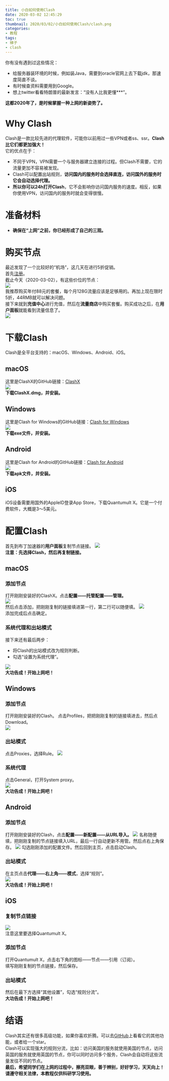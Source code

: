 ```yaml
---
title: 小白如何使用Clash
date: 2020-03-02 12:45:29
toc: true
thumbnail: 2020/03/02/小白如何使用Clash/clash.png
categories:
- 教程
tags:
- 梯子
- clash
---
```

你有没有遇到过这些情况：  
+ 给服务器装环境的时候，例如装Java，需要到oracle官网上去下载jdk，那速度简直不谈。  
+ 有时候查资料需要用到Google。  
+ 想上twitter看看特朗普的最新发言：“没有人比我更懂***”。 

**这都2020年了，是时候掌握一种上网的新姿势了。**  
<!--more-->
# Why Clash
Clash是一款比较先进的代理软件，可能你以前用过一些VPN或者ss、ssr。**Clash比它们都更加强大！**  
它的优点在于：
* 不同于VPN，VPN需要一个与服务器建立连接的过程。但Clash不需要，它的流量更加不容易被发现。
* Clash可以配置出站规则，**访问国内的服务时会选择直连，访问国外的服务时它会自动选择代理。**
* **所以你可以24h打开Clash**，它不会影响你访问国内服务的速度。相反，如果你使用VPN，访问国内的服务时就会变得很慢。

# 准备材料
* **确保在“上网”之前，你已经形成了自己的三观。**  

# 购买节点
最近发现了一个比较好的“机场”，这几天在进行5折促销。  
首先[注册](https://xn--mesr8b36x.net/#/register?code=7GrKYnCn)。  
截止今天（2020-03-02），有这些价位的节点：  
![](流量商店.png)  
我推荐购买年付88元的套餐，每个月128G流量应该是足够用的。再加上现在限时5折，44RMB就可以解决问题。  
接下来就到**充值中心**进行充值，然后在**流量商店**中购买套餐。购买成功之后，在**用户面板**就能看到流量信息了。  
![](流量信息.png)  
# 下载Clash
Clash是全平台支持的：macOS、Windows、Android、iOS。
## macOS
这里是ClashX的GitHub链接：[ClashX](https://github.com/yichengchen/clashX/releases)  
![](clashx.png)  
**下载ClashX.dmg，并安装。**
## Windows
这里是Clash for Windows的GitHub链接：[Clash for Windows](https://github.com/Fndroid/clash_for_windows_pkg/releases)  
![](clashforwin.png)  
**下载exe文件，并安装。**
## Android
这里是Clash for Android的GitHub链接：[Clash for Android](https://github.com/Kr328/ClashForAndroid/releases)  
![](clashforandroid.png)  
**下载apk文件，并安装。**  
## iOS
iOS设备需要用国外的AppleID登录App Store，下载Quantumult X。它是一个付费软件，大概是3～5美元。
# 配置Clash
首先到布丁加速器的**用户面板**复制节点链接。
![](节点链接.png)  
**注意：先选择Clash，然后再复制链接。**
## macOS
### 添加节点
打开刚刚安装好的ClashX。点击**配置——托管配置——管理。**  
![](mac配置1.png)  
然后点击添加，把刚刚复制的链接填进第一行，第二行可以随便填。
![](mac配置2.png)  
添加完成后点击确定。  
### 系统代理和出站模式
接下来还有最后两步：
* 将Clash的出站模式改为规则判断。  
* 勾选“设置为系统代理”。  

![](mac配置3.png)  
**大功告成！开始上网吧！**
## Windows
### 添加节点
打开刚刚安装好的Clash。
点击Profiles，把把刚刚复制的链接填进去，然后点Download。  
![](win配置1.png)  
### 出站模式
点击Proxies，选择Rule。
![](win配置2.png)  
### 系统代理
点击General，打开System proxy。  
![](win配置3.png)  
**大功告成！开始上网吧！**
## Android
### 添加节点
打开刚刚安装好的Clash，点击**配置——新配置——从URL导入。**
![](安卓配置1.png)
名称随便填，把刚刚复制的节点链接填入URL，最后一行自动更新不用管。然后点右上角保存。
![](安卓配置2.png)
勾选刚刚添加的配置文件。然后回到主页，点击启动Clash。  
### 出站模式
在主页点击**代理——右上角——模式**，选择“规则”。  
![](安卓配置3.png)  
**大功告成！开始上网吧！**  
## iOS
### 复制节点链接
![](iOS配置1.png)  
注意这里要选择Quantumult X。  
### 添加节点
打开Quantumult X，点击右下角的图标——节点——引用（订阅）。  
填写刚刚复制的节点链接，然后保存。
### 出站模式  
然后在最下方选择“其他设置”，勾选“规则分流”。  
**大功告成！开始上网吧！**    
# 结语
Clash其实还有很多高级功能，如果你喜欢折腾。可以去[GitHub](https://github.com/Dreamacro/clash)上看看它的其他功能，或者给一个star。  
Clash可以实现强大的规则分流，比如：访问美国的服务就使用美国的节点，访问英国的服务就使用英国的节点，你可以同时访问多个服务，Clash会自动将这些流量发往不同的节点。  
**最后，希望同学们在上网的过程中，擦亮双眼，善于辨别，好好学习，天天向上！**  
**请遵守相关法律，本教程仅供科研学习使用。**
